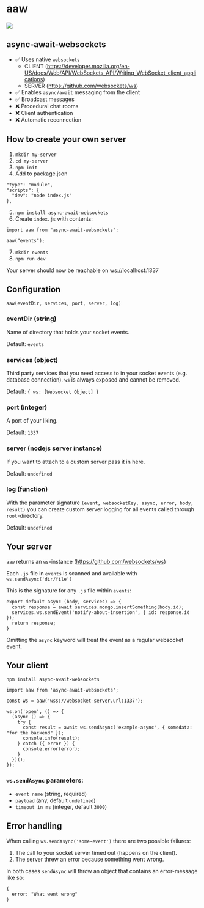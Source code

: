# aaw

![](https://wallpaperaccess.com/full/374183.jpg)

## async-await-websockets

- ✅ Uses native `websockets`
  - CLIENT (https://developer.mozilla.org/en-US/docs/Web/API/WebSockets_API/Writing_WebSocket_client_applications)
  - SERVER (https://github.com/websockets/ws)
- ✅ Enables `async/await` messaging from the client
- ✅ Broadcast messages
- ❌ Procedural chat rooms
- ❌ Client authentication
- ❌ Automatic reconnection

## How to create your own server

1. `mkdir my-server`
2. `cd my-server`
3. `npm init`
4. Add to package.json

```
"type": "module",
"scripts": {
  "dev": "node index.js"
},
```

5. `npm install async-await-websockets`
6. Create `index.js` with contents:

```
import aaw from "async-await-websockets";

aaw("events");
```

7. `mkdir events`
8. `npm run dev`

Your server should now be reachable on ws://localhost:1337

## Configuration

`aaw(eventDir, services, port, server, log)`

### eventDir (string)

Name of directory that holds your socket events.

Default: `events`

### services (object)

Third party services that you need access to in your socket events (e.g. database connection). `ws` is always exposed and cannot be removed.

Default: `{ ws: [Websocket Object] }`

### port (integer)

A port of your liking.

Default: `1337`

### server (nodejs server instance)

If you want to attach to a custom server pass it in here.

Default: `undefined`

### log (function)

With the parameter signature `(event, websocketKey, async, error, body, result)` you can create custom server logging for all events called through `root`-directory.

Default: `undefined`

## Your server

`aaw` returns an `ws`-instance (https://github.com/websockets/ws)

Each `.js` file in `events` is scanned and available with `ws.sendAsync('dir/file')`

This is the signature for any `.js` file within `events`:

```
export default async (body, services) => {
  const response = await services.mongo.insertSomething(body.id);
  services.ws.sendEvent('notify-about-insertion', { id: response.id });
  return response;
}
```

Omitting the `async` keyword will treat the event as a regular websocket event.

## Your client

`npm install async-await-websockets`

```
import aaw from 'async-await-websockets';

const ws = aaw('wss://websocket-server.url:1337');

ws.on('open', () => {
  (async () => {
    try {
      const result = await ws.sendAsync('example-async', { somedata: "for the backend" });
      console.info(result);
    } catch ({ error }) {
      console.error(error);
    }
  })();
});
```

### `ws.sendAsync` parameters:

- `event name` (string, required)
- `payload` (any, default `undefined`)
- `timeout in ms` (integer, default `3000`)

## Error handling

When calling `ws.sendAsync('some-event')` there are two possible failures:

1. The call to your socket server timed out (happens on the client).
2. The server threw an error because something went wrong.

In both cases `sendAsync` will throw an object that contains an error-message like so:

```
{
  error: "What went wrong"
}
```
